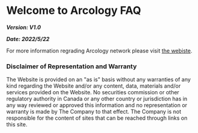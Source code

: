 # Welcome to Arcology FAQ

***Version: V1.0***

***Date: 2022/5/22***

For more information regrading Arcology network please visit [the webiste](https://arcology.network).

### Disclaimer of Representation and Warranty

The Website is provided on an "as is" basis without any warranties of any kind regarding the Website and/or any content, data, materials and/or services provided on the Website.
No securities commission or other regulatory authority in Canada or any other country or jurisdiction has in any way reviewed or approved this information and no representation or warranty is made by The Company to that effect. The Company is not responsible for the content of sites that can be reached through links on this site.
